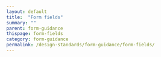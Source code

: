 ```yaml
---
layout: default
title:  "Form fields"
summary: ""
parent: form-guidance
thispage: form-fields
category: form-guidance
permalink: /design-standards/form-guidance/form-fields/
---
```


